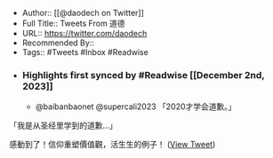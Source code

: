 - Author:: [[@daodech on Twitter]]
- Full Title:: Tweets From 道德
- URL:: https://twitter.com/daodech
- Recommended By::
- Tags:: #Tweets #Inbox #Readwise
- ### Highlights first synced by #Readwise [[December 2nd, 2023]]
    - @baibanbaonet @supercali2023 「2020才学会道歉。」

「我是从圣经里学到的道歉…」

感動到了！信仰重塑價值觀，活生生的例子！ ([View Tweet](https://twitter.com/daodech/status/1730454729652924763))

